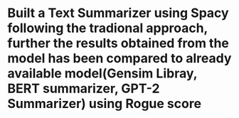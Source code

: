 # Built a Text Summarizer using Spacy following the tradional approach, further the results obtained from the model has been compared to already available model(Gensim Libray, BERT summarizer, GPT-2 Summarizer) using Rogue score
